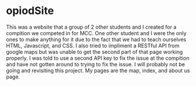 # opiodSite
This was a website that a group of 2 other students and I created for a compition we competed in for MCC. One other student and I were the
only ones to make anything for it due to the fact that we had to teach ourselves HTML, Javascript, and CSS. I also tried to impliment 
a RESTful API from google maps but was unable to get the second part of that page working properly. I was told to use a second API key 
to fix the issue at the compition and have not gotten around to trying to fix the issue. I will probably not be going and revisiting this
project. My pages are the map, index, and about us page.
